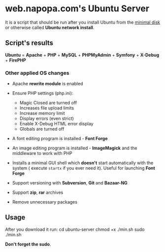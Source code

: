 # web.napopa.com's Ubuntu Server
It is a script that should be run after you install Ubuntu from the [minimal disk](https://help.ubuntu.com/community/Installation/MinimalCD "Ubuntu Minimal CD Image") or otherwise called **Ubuntu network install**.

## Script's results
**Ubuntu** = **Apache** + **PHP** + **MySQL** + **PHPMyAdmin** + **Symfony** + **X-Debug** + **FirePHP**

### Other applied OS changes
* Apache **rewrite module** is enabled
* Ensure PHP settings (php.ini):
  * Magic Closed are turned off
  * Increases file upload limits
  * Increase memory limit
  * Display errors (even strict)
  * Enable X-Debug HTML error display
  * Globals are turned off

* A font editing program is installed - **Font Forge**
* An image editing program is installed - **ImageMagick** and the middleware to work with PHP
* Installs a minimal GUI shell which **doesn't** start automatically with the system ( execute `startx` if you ever need it). Useful for launching **Font Forge**
* Support versioning with **Subversion**, **Git** and **Bazaar-NG**
* Support **zip**, **rar** archives
* Remove unnecessary packages



## Usage

After you download it run:
	cd ubuntu-server
	chmod +x ./min.sh
	sudo ./min.sh

**Don't forget the sudo**.